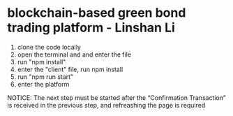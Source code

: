 # blockchain-based green bond trading platform - Linshan Li
1. clone the code locally
2. open the terminal and and enter the file
3. run "npm install"
4. enter the "client" file, run npm install
5. run "npm run start"
6. enter the platform

NOTICE: The next step must be started after the “Confirmation Transaction” is received in the previous step, and refreashing the page is required
